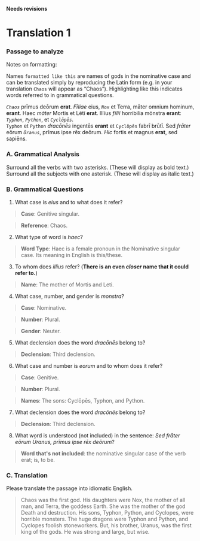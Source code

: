 **Needs revisions**

# Translation 1

### **Passage to analyze**

Notes on formatting:

Names `formatted like this` are names of gods in the nominative case and can be translated simply by reproducing the Latin form (e.g. in your translation `Chaos` will appear as “Chaos”).
Highlighting like this indicates words referred to in grammatical questions.

*`Chaos`* prīmus deōrum **erat**.
*Fīliae* eius, *`Nox`* et Terra, māter omnium hominum, **erant**. 
Haec *māter* Mortis et Lētī **erat**.
Illīus *fīliī* horribilia mōnstra **erant**: *`Typhon`*, *`Python`*, et *`Cyclōpēs`*.  
`Typhon` et `Python` *dracōnēs* ingentēs **erant** et `Cyclōpēs` fabrī brūtī.
Sed *frāter* eōrum *`Ūranus`*, prīmus ipse rēx deōrum. 
*Hic* fortis et magnus **erat**, sed sapiēns.

### **A. Grammatical Analysis**

Surround all the verbs with two asterisks. (These will display as bold text.)
Surround all the subjects with one asterisk. (These will display as italic text.)

### **B. Grammatical Questions**

1. What case is *eius* and to what does it refer?
> **Case**: Genitive singular.

> **Reference**: Chaos.

2. What type of word is *haec*?
> **Word Type**: Haec is a female pronoun in the Nominative singular case. Its meaning in English is this/these.

3. To whom does *illius* refer? (**There is an even *closer* name that it could refer to.**)
> **Name**: The mother of Mortis and Leti.

4. What case, number, and gender is *monstra*?
> **Case**: Nominative.  

> **Number**: Plural.

> **Gender**: Neuter.

5. What declension does the word *dracōnēs* belong to?
> **Declension**: Third declension.

6. What case and number is *eorum* and to whom does it refer?
> **Case**: Genitive.

> **Number**: Plural.

> **Names**: The sons: Cyclōpēs, Typhon, and Python.

7. What declension does the word *dracōnēs* belong to?
> **Declension**: Third declension.

8. What word is understood (not included) in the sentence: *Sed frāter eōrum Ūranus, prīmus ipse rēx deōrum*?
> **Word that's not included**: the nominative singular case of the verb erat; is, to be.

### **C. Translation**

Please translate the passage into idiomatic English.
> Chaos was the first god.
His daughters were Nox, the mother of all man, and Terra, the goddess Earth.
She was the mother of the god Death and destruction.
His sons, Typhon, Python, and Cyclopes, were horrible monsters.
The huge dragons were Typhon and Python, and Cyclopes foolish stoneworkers. 
But, his brother, Uranus, was the first king of the gods.
He was strong and large, but wise.
